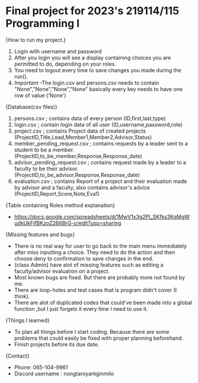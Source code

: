 # Final project for 2023's 219114/115 Programming I
{How to run my project.}
1. Login with username and password
2. After you login you will see a display containing choices you are permitted to do, depending on your roles.
3. You need to logout every time to save changes you made during the run().
4. *Important*
-The login.csv and persons.csv needs to contain "None","None","None","None" basically every key needs to have one row of value ('None')

{Database(csv files)}
1. persons.csv ; contains data of every person (ID,first,last,type)
2. login.csv ; contain login data of all user (ID,username,password,role)
3. project.csv ; contains Project data of created projects (ProjectID,Title,Lead,Member1,Member2,Advisor,Status)
4. member_pending_request.csv ; contains requests by a leader sent to a student to be a member. (ProjectID,to_be_member,Response,Response_date)
5. advisor_pending_request.csv ; contains request made by a leader to a faculty to be their advisor. (ProjectID,to_be_advisor,Response,Response_date)
6. evaluation.csv ; contains Report of a project and their evaluation made by advisor and a faculty, also contains advisor's advice (ProjectID,Report,Score,Note,Eva1)

{Table containing Roles method explanation}
- https://docs.google.com/spreadsheets/d/1MwV1x3g2PI_SKfks3KqMgWudkUkFjfBKzoZ266BrG-o/edit?usp=sharing


{Missing features and bugs}
- There is no real way for user to go back to the main menu immediately after miss inputting a choice. They need to do the action and then choose deny to confirmation to save changes in the end.
- {class Admin} have alot of missing features such as editing a faculty/advisor evaluation on a project.
- Most known bugs are fixed. But there are probably more not found by me.
- There are  loop-holes and test cases that is program didn't cover (I think).
- There are alot of duplicated codes that could've been made into a global function ,but I just forgets it every time I need to use it.

{Things I learned}
- To plan all things before I start coding. Because there are some problems that could easily be fixed with proper planning beforehand.
- Finish projects before its due date.

{Contact}
- Phone: 065-104-9961
- Discord username : nongtaroyarkginmilo